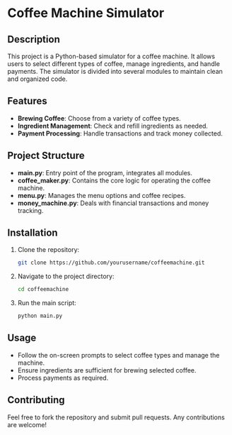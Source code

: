 # Coffee Machine Simulator

## Description
This project is a Python-based simulator for a coffee machine. It allows users to select different types of coffee, manage ingredients, and handle payments. The simulator is divided into several modules to maintain clean and organized code.

## Features
- **Brewing Coffee**: Choose from a variety of coffee types.
- **Ingredient Management**: Check and refill ingredients as needed.
- **Payment Processing**: Handle transactions and track money collected.

## Project Structure
- **main.py**: Entry point of the program, integrates all modules.
- **coffee_maker.py**: Contains the core logic for operating the coffee machine.
- **menu.py**: Manages the menu options and coffee recipes.
- **money_machine.py**: Deals with financial transactions and money tracking.

## Installation
1. Clone the repository:
    ```bash
    git clone https://github.com/yourusername/coffeemachine.git
    ```
2. Navigate to the project directory:
    ```bash
    cd coffeemachine
    ```
3. Run the main script:
    ```bash
    python main.py
    ```

## Usage
- Follow the on-screen prompts to select coffee types and manage the machine.
- Ensure ingredients are sufficient for brewing selected coffee.
- Process payments as required.

## Contributing
Feel free to fork the repository and submit pull requests. Any contributions are welcome!


